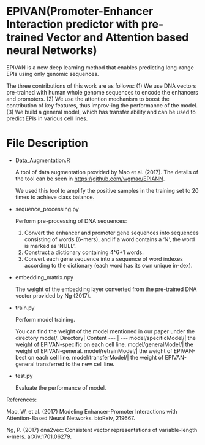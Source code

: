 # EPIVAN(Promoter-Enhancer Interaction predictor with pre-trained Vector and Attention based neural Networks)
EPIVAN is a new deep learning method that enables predicting long-range EPIs using only genomic sequences.

The three contributions of this work are as follows: (1) We use DNA vectors pre-trained with human whole genome sequences to encode the enhancers and promoters. (2) We use the attention mechanism to boost the contribution of key features, thus improv-ing the performance of the model. (3) We build a general model, which has transfer ability and can be used to predict EPIs in various cell lines. 

# File Description 
- Data_Augmentation.R

  A tool of data augmentation provided by Mao et al. (2017). The details of the tool can be seen in https://github.com/wgmao/EPIANN.

  We used this tool to amplify the positive samples in the training set to 20 times to achieve class balance.

- sequence_processing.py

  Perform pre-processing of DNA sequences:

  1.	Convert the enhancer and promoter gene sequences into sequences consisting of words (6-mers), and if a word contains a ‘N’, the word is marked as ‘NULL’.
  2.	Construct a dictionary containing 4^6+1 words.
  3.	Convert each gene sequence into a sequence of word indexes according to the dictionary (each word has its own unique in-dex).
 
- embedding_matrix.npy

  The weight of the embedding layer converted from the pre-trained DNA vector provided by Ng (2017).

- train.py

  Perform model training.

  You can find the weight of the model mentioned in our paper under the directory model/.
  Directory| Content
  --- | ---
  model/specificModel/| the weight of EPIVAN-specific on each cell line.
  model/generalModel/| the weight of EPIVAN-general.
  model/retrainModel/| the weight of EPIVAN-best on each cell line.
  model/transferModel/| the weight of EPIVAN-general transferred to the new cell line.


- test.py

  Evaluate the performance of model.



References:

  Mao, W. et al. (2017) Modeling Enhancer-Promoter Interactions with Attention-Based Neural Networks. bioRxiv, 219667.

  Ng, P. (2017) dna2vec: Consistent vector representations of variable-length k-mers. arXiv:1701.06279.
